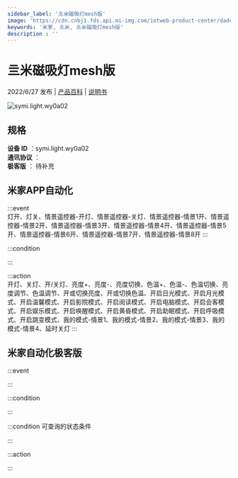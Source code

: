 ```yaml
---
sidebar_label: '亖米磁吸灯mesh版'
image: 'https://cdn.cnbj1.fds.api.mi-img.com/iotweb-product-center/dadcefef2c91eb83cde25e7f17618571_1655353359388.png?GalaxyAccessKeyId=AKVGLQWBOVIRQ3XLEW&Expires=9223372036854775807&Signature=stl7u8NAMVoW0qyxPsdlXw10wIU='
keywords: '米家, 亖米, 亖米磁吸灯mesh版'
description : ''
---
```

# 亖米磁吸灯mesh版

2022/6/27 发布 | [产品百科](https://home.mi.com/webapp/content/baike/product/index.html?model=symi.light.wy0a02/) | [说明书](https://home.mi.com/views/introduction.html?model=symi.light.wy0a02&region=cn)

![symi.light.wy0a02](https://cdn.cnbj1.fds.api.mi-img.com/iotweb-product-center/dadcefef2c91eb83cde25e7f17618571_1655353359388.png?GalaxyAccessKeyId=AKVGLQWBOVIRQ3XLEW&Expires=9223372036854775807&Signature=stl7u8NAMVoW0qyxPsdlXw10wIU=)

## 规格  
> 
**设备 ID** ：symi.light.wy0a02  
**通讯协议** ：  
**极客版**  ： 待补充 


## 米家APP自动化  

:::event  
灯开、灯关、情景遥控器-开灯、情景遥控器-关灯、情景遥控器-情景1开、情景遥控器-情景2开、情景遥控器-情景3开、情景遥控器-情景4开、情景遥控器-情景5开、情景遥控器-情景6开、情景遥控器-情景7开、情景遥控器-情景8开
:::

:::condition  

:::

:::action   
开灯、关灯、开/关灯、亮度+、亮度-、亮度切换、色温+、色温-、色温切换、亮度调节、色温调节、开或切换亮度、开或切换色温、开启日光模式、开启月光模式、开启温馨模式、开启影院模式、开启阅读模式、开启电脑模式、开启会客模式、开启娱乐模式、开启唤醒模式、开启黄昏模式、开启助眠模式、开启呼吸模式、开启跳变模式、我的模式-情景1、我的模式-情景2、我的模式-情景3、我的模式-情景4、延时关灯
:::

## 米家自动化极客版  

:::event  

:::

:::condition  

:::

:::condition 可查询的状态条件  

:::

:::action  

:::

        
